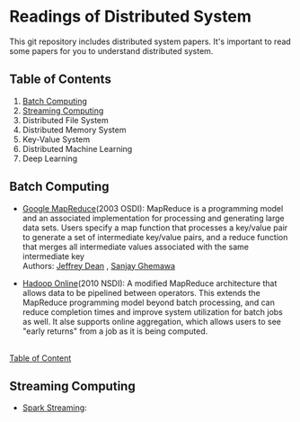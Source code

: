 # Readings of Distributed System 
This git repository includes distributed system papers. It's important to read some papers for you to understand distributed system. 


## <a name='toc'>Table of Contents</a>

  1. [Batch Computing](#batch-computing)
  2. [Streaming Computing](#streaming-computing)
  3. Distributed File System 
  4. Distributed Memory System 
  5. Key-Value System 
  6. Distributed Machine Learning 
  7. Deep Learning

## <a name='batch-computing'>Batch Computing 
   * [Google MapReduce](https://static.googleusercontent.com/media/research.google.com/en//archive/mapreduce-osdi04.pdf)(2003 OSDI): MapReduce is a programming model and an associated implementation for processing and generating large data sets. Users specify a map function that processes a key/value pair to generate a set of intermediate key/value pairs, and a reduce function that merges all intermediate values associated with the same intermediate key<br>
      Authors: [Jeffrey Dean](https://research.google.com/pubs/jeff.html) ,  [Sanjay Ghemawa](https://research.google.com/pubs/SanjayGhemawat.html)       <br>

   * [Hadoop Online](http://www.neilconway.org/docs/nsdi2010_hop.pdf)(2010 NSDI): A modified MapReduce architecture that allows data to be pipelined between operators. This extends the MapReduce programming model beyond batch processing, and can reduce completion times and improve system utilization for batch jobs as well. It alse supports online aggregation, which allows users to see "early returns" from a job as it is being computed.<br><br>
   
   [Table of Content](#toc)

## <a name='streaming-computing'>Streaming Computing
  * [Spark Streaming](https://people.csail.mit.edu/matei/papers/2013/sosp_spark_streaming.pdf): 
